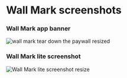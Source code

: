 # Wall Mark screenshots


###  Wall Mark app banner

![wall mark tear down the paywall resized](https://github.com/KaiKai7/Wall-Mark/assets/87836320/a0fc20f9-75c1-4dc3-bc44-fde0661ecc65)




### Wall Mark lite screenshot

![Wall Mark lite screenshot resize](https://github.com/KaiKai7/Wall-Mark/assets/87836320/ac78c963-31a1-4663-9248-92c88022a406)
